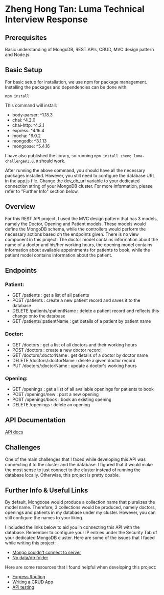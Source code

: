 # Zheng Hong Tan: Luma Technical Interview Response

## Prerequisites
Basic understanding of MongoDB, REST APIs, CRUD, MVC design pattern and Node.js

## Basic Setup
For basic setup for installation, we use npm for package management. Installing the packages and dependencies can be done with
```
npm install
```
This command will install:
* body-parser: ^1.18.3
* chai: ^4.2.0
* chai-http: ^4.2.1
* express: ^4.16.4
* mocha: ^6.0.2
* mongodb: ^3.1.13
* mongoose: ^5.4.16

I have also published the library, so running ```npm install zheng_luma-challenge@1.0.0``` should work.

After running the above command, you should have all the necessary packages installed. However, you still need to configure the database URL in the app.js file. Change the dev_db_url variable to your dedicated connection string of your MongoDB cluster. For more information, please refer to "Further Info" section below.

## Overview
For this REST API project, I used the MVC design pattern that has 3 models, namely the Doctor, Opening and Patient models. These models would define the MongoDB schema, while the controllers would perform the necessary actions based on the endpoints given. There is no view component in this project. The doctor model contains information about the name of a doctor and his/her working hours, the opening model contains information about available appointments for patients to book, while the patient model contains information about the patient.

## Endpoints
### Patient:
* GET 	/patients		              : get a list of all patients
* POST 	/patients		              : create a new patient record and saves it to the database
* DELETE	/patients/:patientName	: delete a patient record and reflects this change onto the database
* GET 	/patients/:patientName	  : get details of a patient by patient name

### Doctor:
* GET 	/doctors		              : get a list of all doctors and their working hours
* POST 	/doctors		              : create a new doctor record
* GET	/doctors/:doctorName	      : get details of a doctor by doctor name
* DELETE 	/doctors/:doctorName	  : delete a given doctor record
* PUT	/doctors/:doctorName	      : update a doctor's working hours

### Opening:
* GET 	/openings		    : get a list of all available openings for patients to book
* POST 	/openings/new		: post a new opening
* POST 	/openings/book	: book an existing opening
* DELETE 	/openings		  : delete an opening

## API Documentation
[API docs](https://documenter.getpostman.com/view/6684234/S11NLwSm)

## Challenges
One of the main challenges that I faced while developing this API was connecting it to the cluster and the database. I figured that it would make the most sense to just connect to the cluster instead of running the database locally. Otherwise, this project is pretty doable.

## Further Info & Useful Links
By default, Mongoose would produce a collection name that pluralizes the model name. Therefore, 3 collections would be produced, namely doctors, openings and patients in my database under my cluster. However, you can still configure the names to your liking. 

I included the links below to aid you in connecting this API with the database. Remember to configure your IP entries under the Security Tab of your dedicated MongoDB cluster. Here are some of the issues that I faced while writing this project:

* [Mongo couldn't connect to server](https://stackoverflow.com/questions/13312358/mongo-couldnt-connect-to-server-127-0-0-127017)
* [No data/db folder](https://stackoverflow.com/questions/7948789/mongod-complains-that-there-is-no-data-db-folder)

Here are some resources that I found helpful when developing this project:
* [Express Routing](https://expressjs.com/en/guide/routing.html)
* [Writing a CRUD App](https://codeburst.io/writing-a-crud-app-with-node-js-and-mongodb-e0827cbbdafb)
* [API testing](https://ubuverse.com/introduction-to-node-js-api-unit-testing-with-mocha-and-chai/)


